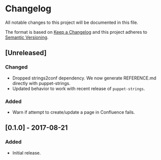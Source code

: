 # Changelog
All notable changes to this project will be documented in this file.

The format is based on [Keep a Changelog](http://keepachangelog.com/en/1.0.0/)
and this project adheres to [Semantic Versioning](http://semver.org/spec/v2.0.0.html).

## [Unreleased]
### Changed
- Dropped strings2conf dependency. We now generate REFERENCE.md directly with puppet-strings.
- Updated behavior to work with recent release of `puppet-strings`.

### Added
- Warn if attempt to create/update a page in Confluence fails.

## [0.1.0] - 2017-08-21
### Added
- Initial release.
